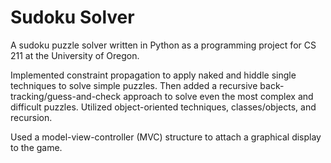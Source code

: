 # Sudoku Solver

A sudoku puzzle solver written in Python as a programming 
project for CS 211 at the University of Oregon.

Implemented constraint propagation to apply naked and hiddle single techniques to solve simple puzzles. Then added a recursive
back-tracking/guess-and-check approach to solve even the most complex and difficult puzzles. Utilized object-oriented techniques,
classes/objects, and recursion. 

Used a model-view-controller (MVC) structure to 
attach a graphical display to the game.  

